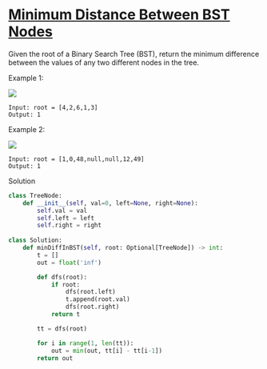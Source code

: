 # [Minimum Distance Between BST Nodes](https://leetcode.com/problems/minimum-distance-between-bst-nodes/description/)

Given the root of a Binary Search Tree (BST), return the minimum difference between the values of any two different 
nodes in the tree.

Example 1:

![](https://assets.leetcode.com/uploads/2021/02/05/bst1.jpg)

```
Input: root = [4,2,6,1,3]
Output: 1
```
Example 2:

![](https://assets.leetcode.com/uploads/2021/02/05/bst2.jpg)

```
Input: root = [1,0,48,null,null,12,49]
Output: 1
```
Solution
```python
class TreeNode:
    def __init__(self, val=0, left=None, right=None):
        self.val = val
        self.left = left
        self.right = right
        
class Solution:
    def minDiffInBST(self, root: Optional[TreeNode]) -> int:
        t = []
        out = float('inf')

        def dfs(root):
            if root:
                dfs(root.left)
                t.append(root.val)
                dfs(root.right)
            return t

        tt = dfs(root)

        for i in range(1, len(tt)):
            out = min(out, tt[i] - tt[i-1])
        return out
```